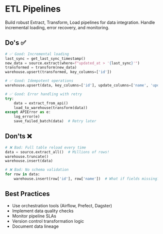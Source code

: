 # ETL Pipelines

Build robust Extract, Transform, Load pipelines for data integration. Handle incremental loading, error recovery, and monitoring.

## Do's ✅

```python
# ✅ Good: Incremental loading
last_sync = get_last_sync_timestamp()
new_data = source.extract(where=f"updated_at > '{last_sync}'")
transformed = transform(new_data)
warehouse.upsert(transformed, key_columns=['id'])

# ✅ Good: Idempotent operations
warehouse.upsert(data, key_columns=['id'], update_columns=['name', 'updated_at'])

# ✅ Good: Error handling with retry
try:
    data = extract_from_api()
    load_to_warehouse(transform(data))
except APIError as e:
    log_error(e)
    save_failed_batch(data)  # Retry later
```

## Don'ts ❌

```python
# ❌ Bad: Full table reload every time
data = source.extract_all()  # Millions of rows!
warehouse.truncate()
warehouse.insert(data)

# ❌ Bad: No schema validation
for row in data:
    warehouse.insert(row['id'], row['name'])  # What if fields missing?
```

## Best Practices
- Use orchestration tools (Airflow, Prefect, Dagster)
- Implement data quality checks
- Monitor pipeline SLAs
- Version control transformation logic
- Document data lineage
